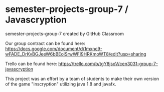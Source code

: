# semester-projects-group-7 / Javascryption
semester-projects-group-7 created by GitHub Classroom

Our group contract can be found here:
https://docs.google.com/document/d/1mxnc9-wFADE_DrKvBGJeeW6bBEolSrwWFI9HRKmoWT8/edit?usp=sharing

Trello can be found here:
https://trello.com/b/tgY8jsoV/cen3031-group-7-javascryption

This project was an effort by a team of students to make their own version of the game "inscryption" utilizing java 1.8 and javafx.
